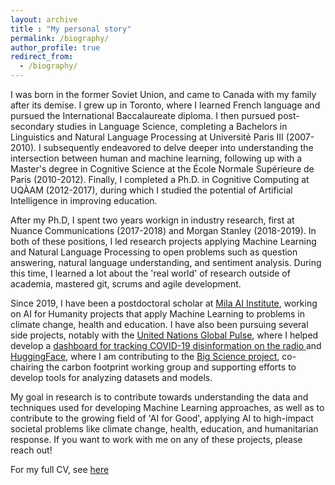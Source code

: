 ```yaml
---
layout: archive
title : "My personal story"
permalink: /biography/
author_profile: true
redirect_from: 
  - /biography/
---
```


I was born in the former Soviet Union, and came to Canada with my family after its demise. I grew up in Toronto, where I learned French language and pursued the International Baccalaureate diploma. I then pursued post-secondary studies in Language Science, completing a Bachelors in Linguistics and Natural Language Processing at Université Paris III (2007-2010). I subsequently endeavored to delve deeper into understanding the intersection between human and machine learning, following up with a Master's degree in Cognitive Science at the École Normale Supérieure de Paris (2010-2012). Finally, I completed a Ph.D. in Cognitive Computing at UQÀAM (2012-2017), during which I studied the potential of Artificial Intelligence in improving education. 

After my Ph.D, I spent two years workign in industry research, first at Nuance Communications (2017-2018) and Morgan Stanley (2018-2019). In both of these positions, I led research projects applying Machine Learning and Natural Language Processing to open problems such as question answering, natural language understanding, and sentiment analysis. During this time, I learned a lot about the 'real world' of research outside of academia, mastered git, scrums and agile development.

Since 2019, I have been a postdoctoral scholar at [Mila AI Institute](http://mila.quebec/), working on AI for Humanity projects that apply Machine Learning to problems in climate change, health and education. I have also been pursuing several side projects, notably with the [United Nations Global Pulse](https://www.unglobalpulse.org/), where I helped develop a [dashboard for tracking COVID-19 disinformation on the radio ](https://www.unglobalpulse.org/2021/05/who-and-un-global-pulse-are-building-a-social-listening-radio-tool-to-aid-the-covid-19-infodemic-response/) and [HuggingFace](https://huggingface.co/), where I am contributing to the [Big Science project](https://bigscience.huggingface.co/), co-chairing the carbon footprint working group and supporting efforts to develop tools for analyzing datasets and models.

My goal in research is to contribute towards understanding the data and techniques used for developing Machine Learning approaches, as well as to contribute to the growing field of 'AI for Good', applying AI to high-impact societal problems like climate change, health, education, and humanitarian response. If you want to work with me on any of these projects, please reach out! 


For my full CV, see [here](https://sashavor.github.io/cv/)

